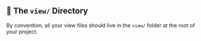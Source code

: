 ## 📁 The `view/` Directory

By convention, all your view files should live in the `view/` folder at the root of your project.
